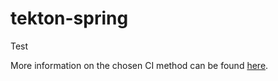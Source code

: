 # tekton-spring

Test

More information on the chosen CI method can be found [here](https://github.com/kenshinbon/tekton-spring/blob/main/CI.md).
